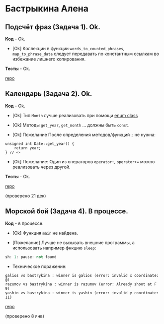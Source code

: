 # Бастрыкина Алена

## Подсчёт фраз (Задача 1). Ok.

**Код** - Ok.

- [Ok] Коллекции в функции `words_to_counted_phrases`, `map_to_phrase_data` следует передавать по константным ссылкам во избежание лишнего копирования.

**Тесты** - Ok.

[repo](https://bitbucket.org/bastrykina_oop/phrases)


## Календарь (Задача 2). Ok.

**Код** - Ok.

- [Ok] Тип `Month` лучше реализовать при помощи [enum class](http://www.learncpp.com/cpp-tutorial/4-5a-enum-classes/)

- [Ok] Методы `get_year`, `get_month` ... должны быть `const`.

- [Ok] Пожелание После определения методов/функций `;` не нужна:
```
unsigned int Date::get_year() {
    return year;
} // <- 
```

- [Ok] Пожелание: Один из операторов `operator+`, `operator+=` можно реализовать через другой.

**Тесты** - Ok.

[repo](https://bitbucket.org/bastrykina_oop/calendar/overview)

(проверено 21 дек)

## Морской бой (Задача 4). В процессе.

**Код** - в процессе.

- [Ok] Функция `main` не найдена.

- [Пожелание] Лучше не вызывать внешние программы, а использовать например фнкцию `sleep`:
```C++
sh: 1: pause: not found
```

- Техническое поражение:
```
galios vs bastrykina : winner is galios (error: invalid x coordinate: @)
razumov vs bastrykina : winner is razumov (error: Already shoot at F 9)
yashin vs bastrykina : winner is yashin (error: invalid y coordinate: 11)
```

[repo](https://bitbucket.org/bastrykina_oop/battleships)

(проверено 8 янв)
